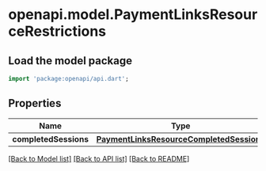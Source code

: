 # openapi.model.PaymentLinksResourceRestrictions

## Load the model package
```dart
import 'package:openapi/api.dart';
```

## Properties
Name | Type | Description | Notes
------------ | ------------- | ------------- | -------------
**completedSessions** | [**PaymentLinksResourceCompletedSessions**](PaymentLinksResourceCompletedSessions.md) |  | 

[[Back to Model list]](../README.md#documentation-for-models) [[Back to API list]](../README.md#documentation-for-api-endpoints) [[Back to README]](../README.md)


